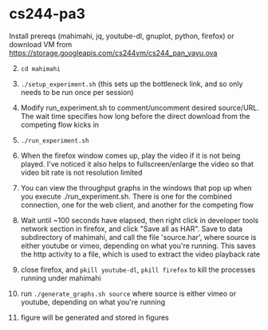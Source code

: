 # cs244-pa3

Install prereqs (mahimahi, jq, youtube-dl, gnuplot, python, firefox) or download VM from https://storage.googleapis.com/cs244vm/cs244_pan_vayu.ova


2) `cd mahimahi`

3) `./setup_experiment.sh` (this sets up the bottleneck link, and so
only needs to be run once per session)

4) Modify run_experiment.sh to comment/uncomment desired source/URL. The
wait time specifies how long before the direct download from the
competing flow kicks in

5) `./run_experiment.sh`

6) When the firefox window comes up, play the video if it is not being
played. I've noticed it also helps to fullscreen/enlarge the video so
that video bit rate is not resolution limited

7) You can view the throughput graphs in the windows that pop up when
you execute ./run_experiment.sh. There is one for the combined
connection, one for the web client, and another for the competing flow

8) Wait until ~100 seconds have elapsed, then right click in developer
tools network section in firefox, and click "Save all as HAR". Save to
data subdirectory of mahimahi, and call the file 'source.har', where
source is either youtube or vimeo, depending on what you're running.
This saves the http activity to a file, which is used to extract the
video playback rate

9) close firefox, and `pkill youtube-dl`, `pkill firefox` to kill the
processes running under mahimahi

10) run `./generate_graphs.sh source` where source is either vimeo or
youtube, depending on what you're running

11) figure will be generated and stored in figures
